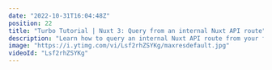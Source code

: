 ```yaml
---
date: "2022-10-31T16:04:48Z"
position: 22
title: "Turbo Tutorial | Nuxt 3: Query from an internal Nuxt API route"
description: "Learn how to query an internal Nuxt API route from your front end using useFetch(). \n\nFind the code for this tutorial here: https://github.com/Turbo-Tutorials/nuxt3-query-from-api-route\nVisit https://turbo-tutorials.dev/tutorials/nuxt-3-how-to-query-from-a-nuxt-api-route/ for more info.\n\nBrowse more tutorials here: https://turbo-tutorials.dev"
image: "https://i.ytimg.com/vi/Lsf2rhZSYKg/maxresdefault.jpg"
videoId: "Lsf2rhZSYKg"
---
```


